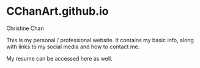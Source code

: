 CChanArt.github.io
========================

Christine Chan

This is my personal / professional website.  It contains my basic info, along with links to my social media and how to contact me.

My resume can be accessed here as well.